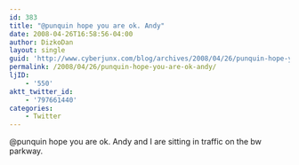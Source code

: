 ```yaml
---
id: 383
title: "@punquin hope you are ok. Andy"
date: 2008-04-26T16:58:56-04:00
author: DizkoDan
layout: single
guid: 'http://www.cyberjunx.com/blog/archives/2008/04/26/punquin-hope-you-are-ok-andy/'
permalink: /2008/04/26/punquin-hope-you-are-ok-andy/
ljID:
    - '550'
aktt_twitter_id:
    - '797661440'
categories:
    - Twitter
---
```


@punquin hope you are ok. Andy and I are sitting in traffic on the bw parkway.